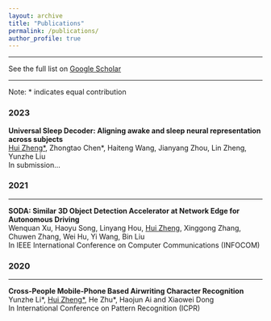 ```yaml
---
layout: archive
title: "Publications"
permalink: /publications/
author_profile: true
---
```


---

See the full list on  [Google Scholar](https://scholar.google.com/citations?hl=en&user=NWFTgZ8AAAAJ)

---
Note: * indicates equal contribution

### 2023
**Universal Sleep Decoder: Aligning awake and sleep neural representation across subjects**  
<u>Hui Zheng*</u>, Zhongtao Chen\*, Haiteng Wang, Jianyang Zhou, Lin Zheng, Yunzhe Liu  
In submission\.\.\.

### 2021
------
**SODA: Similar 3D Object Detection Accelerator at Network Edge for Autonomous Driving**  
Wenquan Xu, Haoyu Song, Linyang Hou, <u>Hui Zheng</u>, Xinggong Zhang, Chuwen Zhang, Wei Hu, Yi Wang, Bin Liu  
In IEEE International Conference on Computer Communications (INFOCOM)

### 2020
------
**Cross-People Mobile-Phone Based Airwriting Character Recognition**  
Yunzhe Li\*, <u>Hui Zheng*</u>, He Zhu\*, Haojun Ai and Xiaowei Dong  
In International Conference on Pattern Recognition (ICPR)

